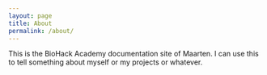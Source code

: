 ```yaml
---
layout: page
title: About
permalink: /about/
---
```


This is the BioHack Academy documentation site of Maarten. I can use this to tell something about myself or my projects or whatever. 


